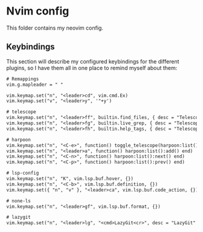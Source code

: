 # Nvim config

This folder contains my neovim config.

## Keybindings

This section will describe my configured keybindings for the different plugins, so I have them all in one place to remind myself about them:

```txt
# Remappings
vim.g.mapleader = " "

vim.keymap.set("n", "<leader>cd", vim.cmd.Ex)
vim.keymap.set("v", "<leader>y", '"+y')

# telescope
vim.keymap.set("n", "<leader>ff", builtin.find_files, { desc = "Telescope find files" })
vim.keymap.set("n", "<leader>fg", builtin.live_grep, { desc = "Telescope live grep" })
vim.keymap.set("n", "<leader>fh", builtin.help_tags, { desc = "Telescope help tags" })

# harpoon
vim.keymap.set("n", "<C-e>", function() toggle_telescope(harpoon:list()) end, { desc = "Open harpoon window" })
vim.keymap.set("n", "<leader>a", function() harpoon:list():add() end)
vim.keymap.set("n", "<C-n>", function() harpoon:list():next() end)
vim.keymap.set("n", "<C-p>", function() harpoon:list():prev() end)

# lsp-config
vim.keymap.set("n", "K", vim.lsp.buf.hover, {})
vim.keymap.set("n", "<C-b>", vim.lsp.buf.definition, {})
vim.keymap.set({ "n", "v" }, "<leader>ca", vim.lsp.buf.code_action, {})

# none-ls
vim.keymap.set("n", "<leader>gf", vim.lsp.buf.format, {})

# lazygit
vim.keymap.set("n", "<leader>lg", "<cmd>LazyGit<cr>", desc = "LazyGit" })
```
